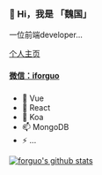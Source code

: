 ### 👋 Hi，我是 「魏国」

一位前端developer...

[个人主页](https://forguo.cn)

<h4 align="">
  <a target="_blank" href="https://forguo-1302175274.cos.ap-shanghai.myqcloud.com/wedding/assets/img/wechart.jpg" title="微信：iforguo">微信：iforguo</a>
</h4>

### 

- 🔭 Vue
- 🌱 React
- 🤔 Koa
- 📫 MongoDB
- ⚡ ...

[![forguo's github stats](https://github-readme-stats.vercel.app/api?username=wforguo&show_icons=true&title_color=fff&icon_color=79ff97&text_color=9f9f9f&bg_color=151515)](https://github.com/anuraghazra/github-readme-stats)


